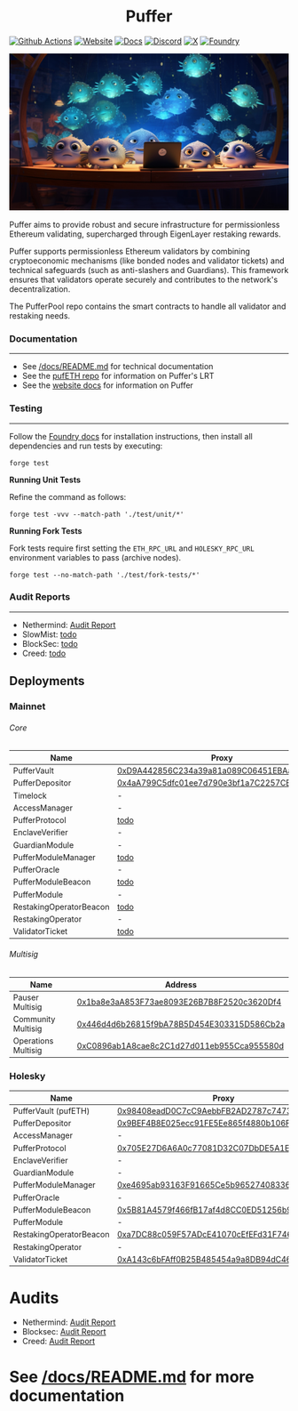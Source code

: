 # <h1 align="center"> Puffer </h1> 
[![Github Actions][gha-badge]][gha] [![Website][Website-badge]][Website] [![Docs][docs-badge]][docs]
  [![Discord][discord-badge]][discord] [![X][X-badge]][X] [![Foundry][foundry-badge]][foundry]

[Website-badge]: https://img.shields.io/badge/WEBSITE-8A2BE2
[Website]: https://www.puffer.fi
[X-badge]: https://img.shields.io/twitter/follow/puffer_finance
[X]: https://twitter.com/puffer_finance
[discord]: https://discord.gg/pufferfi
[docs-badge]: https://img.shields.io/badge/DOCS-8A2BE2
[docs]: https://docs.puffer.fi/
[discord-badge]: https://dcbadge.vercel.app/api/server/pufferfi?style=flat
[gha]: https://github.com/PufferFinance/PufferPool/actions
[gha-badge]: https://github.com/PufferFinance/PufferPool/actions/workflows/ci.yml/badge.svg
[foundry]: https://getfoundry.sh
[foundry-badge]: https://img.shields.io/badge/Built%20with-Foundry-FFDB1C.svg

![PUFFERS](docs/images/home.png) 

Puffer aims to provide robust and secure infrastructure for permissionless Ethereum validating, supercharged through EigenLayer restaking rewards.

Puffer supports permissionless Ethereum validators by combining cryptoeconomic mechanisms (like bonded nodes and validator tickets) and technical safeguards (such as anti-slashers and Guardians). This framework ensures that validators operate securely and contributes to the network's decentralization.

The PufferPool repo contains the smart contracts to handle all validator and restaking needs. 

### Documentation
---
- See [/docs/README.md](./docs/README.md) for technical documentation
- See the [pufETH repo](https://github.com/PufferFinance/pufETH) for information on Puffer's LRT
- See the [website docs](https://docs.puffer.fi) for information on Puffer

### Testing
---
Follow the [Foundry docs](https://book.getfoundry.sh/) for installation instructions, then install all dependencies and run tests by executing:

```
forge test
```

**Running Unit Tests**

Refine the command as follows:
```
forge test -vvv --match-path './test/unit/*'
```

**Running Fork Tests**

Fork tests require first setting the `ETH_RPC_URL` and `HOLESKY_RPC_URL` environment variables to pass (archive nodes).
```
forge test --no-match-path './test/fork-tests/*'
```
### Audit Reports
---
- Nethermind: [Audit Report](./docs/audits/Nethermind_PufferProtocol_NM0202_April2024.pdf)
- SlowMist: [todo]()
- BlockSec: [todo]()
- Creed: [todo]()

## Deployments


### Mainnet

###### Core

| Name                            | Proxy | Implementation |
| ------------------------------- | ----- | -------------- |
| PufferVault                     | [0xD9A442856C234a39a81a089C06451EBAa4306a72](https://etherscan.io/address/0xD9A442856C234a39a81a089C06451EBAa4306a72) | [0x7C93...09B6](https://etherscan.io/address/0x7C93eDab7326E5Ff8d5B89B13e3681216Ab409B6) |
| PufferDepositor                 | [0x4aA799C5dfc01ee7d790e3bf1a7C2257CE1DcefF](https://etherscan.io/address/0x4aa799c5dfc01ee7d790e3bf1a7c2257ce1dceff) | [0x55F4...a304](https://etherscan.io/address/0x55F4d6Acf015c878A88C8CD08a9D74ea0d40a304) |
| Timelock                 | - | [0x3C28...26eA](https://etherscan.io/address/0x3C28B7c7Ba1A1f55c9Ce66b263B33B204f2126eA) |
| AccessManager                 | - | [0x8c16...EE11](https://etherscan.io/address/0x8c1686069474410E6243425f4a10177a94EBEE11) |
| PufferProtocol                  | [todo]() | [todo]() |
| EnclaveVerifier                 | - | [todo]() |
| GuardianModule                  | - | [todo]() |
| PufferModuleManager                   | [todo]() | [todo]() |
| PufferOracle                          | - | [todo]() |
| PufferModuleBeacon                 | [todo]() | - |
| PufferModule                    | - | [todo]() |
| RestakingOperatorBeacon                 | [todo]() | - |
| RestakingOperator               | - | [todo]() |
| ValidatorTicket                 | [todo]() | [todo]() |

###### Multisig
| Name                            | Address |
| ------------------------------- | -------------- |
| Pauser Multisig                | [0x1ba8e3aA853F73ae8093E26B7B8F2520c3620Df4](https://etherscan.io/address/0x1ba8e3aA853F73ae8093E26B7B8F2520c3620Df4) |
| Community Multisig                | [0x446d4d6b26815f9bA78B5D454E303315D586Cb2a](https://etherscan.io/address/0x446d4d6b26815f9bA78B5D454E303315D586Cb2a) |
| Operations Multisig                | [0xC0896ab1A8cae8c2C1d27d011eb955Cca955580d](https://etherscan.io/address/0xC0896ab1A8cae8c2C1d27d011eb955Cca955580d) |


### Holesky

| Name                          | Proxy | Implementation |
| ----------------------------- | ----- | -------------- |
| PufferVault (pufETH)          | [0x98408eadD0C7cC9AebbFB2AD2787c7473Db7A1fa](https://holesky.etherscan.io/address/0x98408eadD0C7cC9AebbFB2AD2787c7473Db7A1fa) | [0x3Ed1...72F5](https://holesky.etherscan.io/address/0x3Ed1653677626C38afcf88C6Eec954EE805B72F5) |
| PufferDepositor               | [0x9BEF4B8E025ecc91FE5Ee865f4880b106F106e5a](https://holesky.etherscan.io/address/0x9BEF4B8E025ecc91FE5Ee865f4880b106F106e5a) | [0x335b...18e6](https://holesky.etherscan.io/address/0x335b6c8f5aa0073849a174c73eba985b851d18e6) |
| AccessManager                 | - | [0xA6c9...38fF](https://holesky.etherscan.io/address/0xA6c916f85DAfeb6f726E03a1Ce8d08cf835138fF) |
| PufferProtocol                | [0x705E27D6A6A0c77081D32C07DbDE5A1E139D3F14](https://holesky.etherscan.io/address/0x705E27D6A6A0c77081D32C07DbDE5A1E139D3F14) | [0xEFd2...8642](https://holesky.etherscan.io/address/0xEFd2C463CD787e1e9119873dc0cbFd0AE28D8642) |
| EnclaveVerifier                 | - | [0x7920...Df24](https://holesky.etherscan.io/address/0x79200dE6299F27b7354Ca95A09a9C3978DBEDf24) |
| GuardianModule                | - | [0xD349...b326](https://holesky.etherscan.io/address/0xD349FdCD0e4451381bfE7cba3ac28773E176b326) |
| PufferModuleManager                   | [0xe4695ab93163F91665Ce5b96527408336f070a71](https://holesky.etherscan.io/address/0xe4695ab93163F91665Ce5b96527408336f070a71) | [0x1145...234e](https://holesky.etherscan.io/address/0x11459c5d3e8502ce5afb745619cdb6900f1b234e) |
| PufferOracle                          | - | [0xEf93...7b74](https://holesky.etherscan.io/address/0xEf93AA29F627465A7f58A1F25980c90116f27b74) |
| PufferModuleBeacon                 | [0x5B81A4579f466fB17af4d8CC0ED51256b94c61D4](https://holesky.etherscan.io/address/0x5B81A4579f466fB17af4d8CC0ED51256b94c61D4) | - |
| PufferModule                    | - | [0x0F5B...3e6a](https://holesky.etherscan.io/address/0x0F5B5b94B9f91601EAB9bC2e74D70Aea8C203e6a) |
| RestakingOperatorBeacon                 | [0xa7DC88c059F57ADcE41070cEfEFd31F74649a261](https://holesky.etherscan.io/address/0xa7DC88c059F57ADcE41070cEfEFd31F74649a261) | - |
| RestakingOperator               | - | [0x89fE...0fA5](https://holesky.etherscan.io/address/0x89fE1Ab8A0f74494Bf3Fc0f238d40799BA360fA5) |
| ValidatorTicket               | [0xA143c6bFAff0B25B485454a9a8DB94dC469F8c3b](https://holesky.etherscan.io/address/0xA143c6bFAff0B25B485454a9a8DB94dC469F8c3b) | [0x5C67...4325](https://holesky.etherscan.io/address/0x5C67fb4410797960C45e573e266A7B79d5Bb4325) |


# Audits
- Nethermind: [Audit Report](./docs/audits/Nethermind_PufferProtocol_NM0202_April2024.pdf)
- Blocksec: [Audit Report](./docs/audits/Blocksec_audit_April2024.pdf)
- Creed: [Audit Report](./docs/audits/Creed_Puffer_Finance_Audit_April2024.pdf)

# See [/docs/README.md](./docs/README.md) for more documentation

